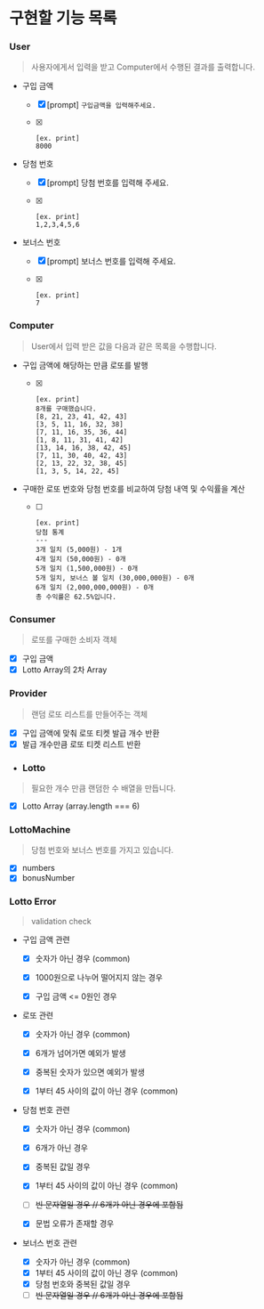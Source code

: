 # 구현할 기능 목록

### User

> 사용자에게서 입력을 받고 Computer에서 수행된 결과를 출력합니다.

- 구입 금액

  - [x] [prompt] `구입금액을 입력해주세요.`

  - [x] ```
    [ex. print]
    8000
    ```

- 당첨 번호

  - [x] [prompt] 당첨 번호를 입력해 주세요.

  - [x] ```
    [ex. print]
    1,2,3,4,5,6
    ```

- 보너스 번호

  - [x] [prompt] 보너스 번호를 입력해 주세요.

  - [x] ```
    [ex. print]
    7
    ```

### Computer

> User에서 입력 받은 값을 다음과 같은 목록을 수행합니다.

- 구입 금액에 해당하는 만큼 로또를 발행

  - [x] ```
    [ex. print]
    8개를 구매했습니다.
    [8, 21, 23, 41, 42, 43]
    [3, 5, 11, 16, 32, 38]
    [7, 11, 16, 35, 36, 44]
    [1, 8, 11, 31, 41, 42]
    [13, 14, 16, 38, 42, 45]
    [7, 11, 30, 40, 42, 43]
    [2, 13, 22, 32, 38, 45]
    [1, 3, 5, 14, 22, 45]
    ```

- 구매한 로또 번호와 당첨 번호를 비교하여 당첨 내역 및 수익률을 계산

  - [ ] ```
    [ex. print]
    당첨 통계
    ---
    3개 일치 (5,000원) - 1개
    4개 일치 (50,000원) - 0개
    5개 일치 (1,500,000원) - 0개
    5개 일치, 보너스 볼 일치 (30,000,000원) - 0개
    6개 일치 (2,000,000,000원) - 0개
    총 수익률은 62.5%입니다.
    ```

### Consumer

> 로또를 구매한 소비자 객체

- [x] 구입 금액
- [x] Lotto Array의 2차 Array

### Provider

> 랜덤 로또 리스트를 만들어주는 객체

- [x] 구입 금액에 맞춰 로또 티켓 발급 개수 반환
- [x] 발급 개수만큼 로또 티켓 리스트 반환

- ### Lotto


> 필요한 개수 만큼 랜덤한 수 배열을 만듭니다.

- [x] Lotto Array (array.length === 6)

### LottoMachine

> 당첨 번호와 보너스 번호를 가지고 있습니다.

- [x] numbers
- [x] bonusNumber

### Lotto Error

> validation check

- 구입 금액 관련

  - [x] 숫자가 아닌 경우 (common)

  - [x] 1000원으로 나누어 떨어지지 않는 경우

  - [x] 구입 금액 <= 0원인 경우
- 로또 관련
  - [x] 숫자가 아닌 경우 (common)

  - [x] 6개가 넘어가면 예외가 발생

  - [x] 중복된 숫자가 있으면 예외가 발생

  - [x] 1부터 45 사이의 값이 아닌 경우 (common)

- 당첨 번호  관련

  - [x] 숫자가 아닌 경우 (common)

  - [x] 6개가 아닌 경우

  - [x] 중복된 값일 경우

  - [x] 1부터 45 사이의 값이 아닌 경우 (common)

  - [ ] <del>빈 문자열일 경우 // 6개가 아닌 경우에 포함됨</del>

  - [x] 문법 오류가 존재할 경우
- 보너스 번호 관련

  - [x] 숫자가 아닌 경우 (common)
  - [x] 1부터 45 사이의 값이 아닌 경우 (common)
  - [x] 당첨 번호와 중복된 값일 경우
  - [ ] <del>빈 문자열일 경우 // 6개가 아닌 경우에 포함됨</del>
